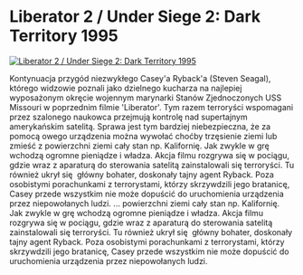 Liberator 2 / Under Siege 2: Dark Territory 1995 
=============
[![Liberator 2 / Under Siege 2: Dark Territory 1995 ](http://vidos.pl/images/player.gif)](http://vidos.pl/liberator-2-under-siege-2-dark-territory-1995)

 Kontynuacja przygód niezwykłego Casey'a Ryback'a (Steven Seagal), którego widzowie poznali jako dzielnego kucharza na najlepiej wyposażonym okręcie wojennym marynarki Stanów Zjednoczonych USS Missouri w poprzednim filmie 'Liberator'. Tym razem terroryści wspomagani przez szalonego naukowca przejmują kontrolę nad supertajnym amerykańskim satelitą. Sprawa jest tym bardziej niebezpieczna, że za pomocą owego urządzenia można wywołać choćby trzęsienie ziemi lub zmieść z powierzchni ziemi cały stan np. Kalifornię. Jak zwykle w grę wchodzą ogromne pieniądze i władza. Akcja filmu rozgrywa się w pociągu, gdzie wraz z aparaturą do sterowania satelitą zainstalowali się terroryści. Tu również ukrył się  główny bohater, doskonały tajny agent Ryback. Poza osobistymi porachunkami z terrorystami, którzy skrzywdzili jego bratanicę, Casey przede wszystkim nie może dopuścić do uruchomienia urządzenia przez niepowołanych ludzi.   ... powierzchni ziemi cały stan np. Kalifornię. Jak zwykle w grę wchodzą ogromne pieniądze i władza. Akcja filmu rozgrywa się w pociągu, gdzie wraz z aparaturą do sterowania satelitą zainstalowali się terroryści. Tu również ukrył się  główny bohater, doskonały tajny agent Ryback. Poza osobistymi porachunkami z terrorystami, którzy skrzywdzili jego bratanicę, Casey przede wszystkim nie może dopuścić do uruchomienia urządzenia przez niepowołanych ludzi.
